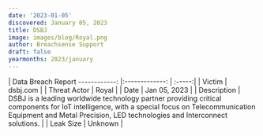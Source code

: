 ```yaml
---
date: '2023-01-05'
discovered: January 05, 2023
title: DSBJ
image: images/blog/Royal.png
author: Breachsense Support
draft: false
yearmonths: 2023/january
---
```



| Data Breach Report
------------:     |:-------------:    | :-----:|
| Victim      | dsbj.com      | 
| Threat Actor      | Royal      | 
| Date    | Jan 05, 2023      | 
| Description      | DSBJ is a leading worldwide technology partner providing critical components for IoT intelligence, with a special focus on Telecommunication Equipment and Metal Precision, LED technologies and Interconnect solutions.      | 
| Leak Size      | Unknown      | 

